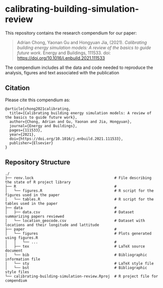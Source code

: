 # calibrating-building-simulation-review

This repository contains the research compendium for our paper:

> Adrian Chong, Yaonan Gu and Hongyuan Jia, (2021).
> *Calibrating building energy simulation models: A review of the basics to guide future work*.
> Energy and Buildings, 111533. doi: <https://doi.org/10.1016/j.enbuild.2021.111533>


The compendium includes all the data and code needed to reproduce the analysis, figures and text 
associated with the publication

## Citation

Please cite this compendium as:
```
@article{chong2021calibrating,
  title={Calibrating building energy simulation models: A review of the basics to guide future work},
  author={Chong, Adrian and Gu, Yaonan and Jia, Hongyuan},
  journal={Energy and Buildings},
  pages={111533},
  year={2021},
  doi={https://doi.org/10.1016/j.enbuild.2021.111533},
  publisher={Elsevier}
}
```

## Repository Structure
```
./
├── renv.lock                                     # File describing the state of R project library
├── R                                             # 
│   └── figures.R                                 # R script for the figures used in the paper 
│   └── tables.R                                  # R script for the tables used in the paper
├── data                                          # 
│   ├── data.csv                                  # Dataset summarizing papers reviewed
│   └── location_geocode.csv                      # Dataset with locations and their longitude and lattitude
├── paper                                         # 
│   └── figures                                   # Plots generated using figures.R
│   │   └── ...                                   #
│   ├── tex                                       # LaTeX source document 
│   └── bib                                       # Bibliographic information file
│   └── sty                                       # LaTeX style file
│   └── bst                                       # Bibliographic style files
└── calibrating-building-simulation-review.Rproj  # R project file for compendium
```
